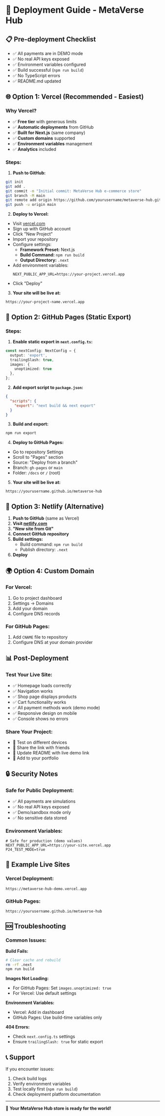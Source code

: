 # 🚀 Deployment Guide - MetaVerse Hub

## 📋 Pre-deployment Checklist

- ✅ All payments are in DEMO mode
- ✅ No real API keys exposed
- ✅ Environment variables configured
- ✅ Build successful (`npm run build`)
- ✅ No TypeScript errors
- ✅ README.md updated

## 🌐 Option 1: Vercel (Recommended - Easiest)

### Why Vercel?
- ✅ **Free tier** with generous limits
- ✅ **Automatic deployments** from GitHub
- ✅ **Built for Next.js** (same company)
- ✅ **Custom domains** supported
- ✅ **Environment variables** management
- ✅ **Analytics** included

### Steps:

1. **Push to GitHub:**
```bash
git init
git add .
git commit -m "Initial commit: MetaVerse Hub e-commerce store"
git branch -M main
git remote add origin https://github.com/yourusername/metaverse-hub.git
git push -u origin main
```

2. **Deploy to Vercel:**
- Visit [vercel.com](https://vercel.com)
- Sign up with GitHub account
- Click "New Project"
- Import your repository
- Configure settings:
  - **Framework Preset:** Next.js
  - **Build Command:** `npm run build`
  - **Output Directory:** `.next`
- Add environment variables:
  ```
  NEXT_PUBLIC_APP_URL=https://your-project.vercel.app
  ```
- Click "Deploy"

3. **Your site will be live at:**
```
https://your-project-name.vercel.app
```

## 📄 Option 2: GitHub Pages (Static Export)

### Steps:

1. **Enable static export in `next.config.ts`:**
```typescript
const nextConfig: NextConfig = {
  output: 'export',
  trailingSlash: true,
  images: {
    unoptimized: true
  },
};
```

2. **Add export script to `package.json`:**
```json
{
  "scripts": {
    "export": "next build && next export"
  }
}
```

3. **Build and export:**
```bash
npm run export
```

4. **Deploy to GitHub Pages:**
- Go to repository Settings
- Scroll to "Pages" section
- Source: "Deploy from a branch"
- Branch: `gh-pages` or `main`
- Folder: `/docs` or `/` (root)

5. **Your site will be live at:**
```
https://yourusername.github.io/metaverse-hub
```

## 🔧 Option 3: Netlify (Alternative)

1. **Push to GitHub** (same as Vercel)
2. **Visit [netlify.com](https://netlify.com)**
3. **"New site from Git"**
4. **Connect GitHub repository**
5. **Build settings:**
   - Build command: `npm run build`
   - Publish directory: `.next`
6. **Deploy**

## 🌍 Option 4: Custom Domain

### For Vercel:
1. Go to project dashboard
2. Settings → Domains
3. Add your domain
4. Configure DNS records

### For GitHub Pages:
1. Add `CNAME` file to repository
2. Configure DNS at your domain provider

## 📊 Post-Deployment

### Test Your Live Site:
- ✅ Homepage loads correctly
- ✅ Navigation works
- ✅ Shop page displays products
- ✅ Cart functionality works
- ✅ All payment methods work (demo mode)
- ✅ Responsive design on mobile
- ✅ Console shows no errors

### Share Your Project:
- 📱 Test on different devices
- 🔗 Share the link with friends
- 📝 Update README with live demo link
- 🌟 Add to your portfolio

## 🔒 Security Notes

### Safe for Public Deployment:
- ✅ All payments are simulations
- ✅ No real API keys exposed
- ✅ Demo/sandbox mode only
- ✅ No sensitive data stored

### Environment Variables:
```env
# Safe for production (demo values)
NEXT_PUBLIC_APP_URL=https://your-site.vercel.app
P24_TEST_MODE=true
```

## 🎯 Example Live Sites

### Vercel Deployment:
```
https://metaverse-hub-demo.vercel.app
```

### GitHub Pages:
```
https://yourusername.github.io/metaverse-hub
```

## 🆘 Troubleshooting

### Common Issues:

**Build Fails:**
```bash
# Clear cache and rebuild
rm -rf .next
npm run build
```

**Images Not Loading:**
- For GitHub Pages: Set `images.unoptimized: true`
- For Vercel: Use default settings

**Environment Variables:**
- Vercel: Add in dashboard
- GitHub Pages: Use build-time variables only

**404 Errors:**
- Check `next.config.ts` settings
- Ensure `trailingSlash: true` for static export

## 📞 Support

If you encounter issues:
1. Check build logs
2. Verify environment variables
3. Test locally first (`npm run build`)
4. Check deployment platform documentation

---

🎉 **Your MetaVerse Hub store is ready for the world!**